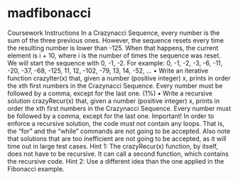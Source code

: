 # madfibonacci
Coursework Instructions
In a Crazynacci Sequence, every number is the sum of the three previous ones. However, the sequence resets every time the resulting number is lower than -125. When that
happens, the current element is i + 10, where i is the number of times the sequence was
reset.
We will start the sequence with 0, -1, -2. For example:
0, -1, -2, -3, -6, -11, -20, -37, -68, -125, 11, 12, -102, -79, 13, 14, -52, ...
• Write an iterative function crazyIter(x) that, given a number (positive integer) x,
prints in order the xth first numbers in the Crazynacci Sequence.
Every number must be followed by a comma, except for the last one. (1%)
• Write a recursive solution crazyRecur(x) that, given a number (positive integer) x,
prints in order the xth first numbers in the Crazynacci Sequence.
Every number must be followed by a comma, except for the last one.
Important! In order to enforce a recursive solution, the code must not contain any
loops. That is, the “for” and the “while” commands are not going to be accepted.
Also note that solutions that are too inefficient are not going to be accepted, as it
will time out in large test cases.
Hint 1: The crazyRecur(x) function, by itself, does not have to be recursive. It can
call a second function, which contains the recursive code.
Hint 2: Use a different idea than the one applied in the Fibonacci example.
